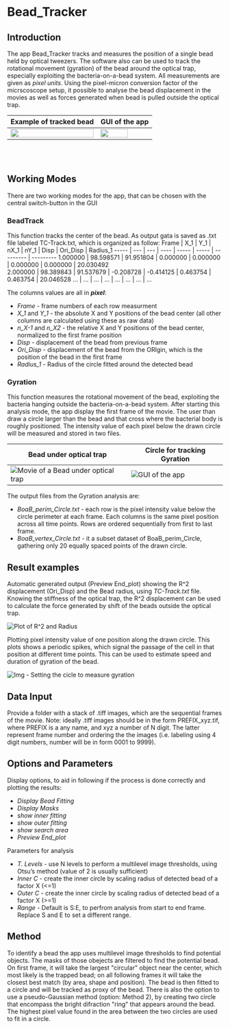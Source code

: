 # Bead_Tracker
## Introduction
The app Bead_Tracker tracks and measures the position of a single bead held by optical tweezers. The software also can be used to track the rotational movement (gyration) of the bead around the optical trap, especially exploiting the bacteria-on-a-bead system.
All measurements are given as _pixel units_. Using the pixel-micron conversion factor of the micrscoscope setup, it possible to analyse the bead displacement in the movies as well as forces generated when bead is pulled outside the optical trap.

Example of tracked bead | GUI of the app
----------------------- | --------------
<img align="center" src="../main_version/Movie_and_Images/Movie_Overlay.gif" width="100%"> | <img align="center" src="../main_version/Movie_and_Images/img_GUI.png" width="75%"> 

<br/><br/> 

## Working Modes
There are two working modes for the app, that can be chosen with the central switch-button in the GUI
### BeadTrack
This function tracks the center of the bead. As output gata is saved as .txt file labeled TC-Track.txt, which is organized as follow:
Frame |	X_1 |	Y_1 |	nX_1 |	nY_1 |	Disp |	Ori_Disp |	Radius_1 
----- | --- | --- | ---- | ----- | ----- | --------- | ---------
1.000000 | 98.598571 | 91.951804 | 0.000000 | 0.000000 | 0.000000 | 0.000000 | 20.030492	
2.000000 | 98.389843 | 91.537679 | -0.208728 | -0.414125 | 0.463754 | 0.463754 | 20.046528
... | ... | ... | ... | ... | ... | ... | ... 

The columns values are all in _**pixel**_:
  - *Frame* - frame numbers of each row measurment
  - *X_1* and *Y_1* - the absolute X and Y positions of the bead center (all other columns are calculated using these as raw data)
  - *n_X-1* and *n_X2* - the relative X and Y positions of the bead center, normalized to the first frame position
  - *Disp* - displacement of the bead from previous frame
  - *Ori_Disp* - displacement of the bead from the ORIgin, which is the position of the bead in the first frame
  - *Radius_1* - Radius of the circle fitted around the detected bead

### Gyration
This function measures the rotational movement of the bead, exploiting the bacteria hanging outside the bacteria-on-a-bead system. After starting this analysis mode, the app display the first frame of the movie. The user than draw a circle larger than the bead and that cross where the bacterial body is roughly positioned. The intensity value of each pixel below the drawn circle will be measured and stored in two files.

Bead under optical trap |	Circle for tracking Gyration  
----------------------- | ---------------------------- 
![Movie of a Bead under optical trap](../main_version/Movie_and_Images/Movie_Bead.gif) | ![GUI of the app](../main_version/Movie_and_Images/img_Set_Gyration.png)

The output files from the Gyration analysis are:
  * *BoaB_perim_Circle.txt* - each row is the pixel intensity value below the circle perimeter at each frame. Each columns is the same pixel position across all time points. Rows are ordered sequentially from first to last frame.
  * *BoaB_vertex_Circle.txt* - it a subset dataset of BoaB_perim_Circle, gathering only 20 equally spaced points of the drawn circle.

## Result examples
Automatic generated output (Preview End_plot) showing the R^2 displacement (Ori_Disp) and the Bead radius, using _TC-Track.txt_ file. Knowing the stiffness of the optical trap, the R^2 displacement can be used to calculate the force generated by shift of the beads outside the optical trap.

![Plot of R^2 and Radius](../main_version/Movie_and_Images/img_Plot_Displacement_Position.png)

Plotting pixel intensity value of one position along the drawn circle. This plots shows a periodic spikes, which signal the passage of the cell in that position at different time points. This can be used to estimate speed and duration of gyration of the bead.

![Img - Setting the cicle to measure gyration](../main_version/Movie_and_Images/img_Plot_Gyration.png)


## Data Input
Provide a folder with a stack of .tiff images, which are the sequential frames of the movie. Note: ideally .tiff images should be in the form PREFIX_xyz.tif, where PREFIX is a any name, and xyz a number of N digit. The latter represent frame number and ordering the the images (i.e. labeling using 4 digit numbers, number will be in form 0001 to 9999).


## Options and Parameters
Display options, to aid in following if the process is done correctly and plotting the results:
* *Display Bead Fitting*
* *Display Masks*
* *show inner fitting*
* *show outer fitting*
* *show search area*
* *Preview End_plot*

Parameters for analysis
* *T. Levels* - use N levels to perform a multilevel image thresholds, using Otsu’s method (value of 2 is usually sufficient)
* *Inner C* - create the inner circle by scaling radius of detected bead of a factor X (<=1) 
* *Outer C* - create the inner circle by scaling radius of detected bead of a factor X (>=1) 
* *Range* - Default is S:E, to perfrom analysis from start to end frame. Replace S and E to set a different range.


## Method
To identify a bead the app uses multilevel image thresholds to find potential objects. The masks of those obejects are filtered to find the potential bead. On first frame, it will take the largest "circular" object near the center, which most likely is the trapped bead; on all following frames it will take the closest best match (by area, shape and position). The bead is then fitted to a circle and will be tracked as proxy of the bead. There is also the option to use a pseudo-Gaussian method (option: Method 2), by creating two circle that encompass the bright difraction "ring" that appears around the bead. The highest pixel value found in the area between the two circles are used to fit in a circle. 

